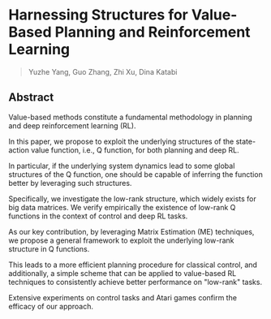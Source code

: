 # Harnessing Structures for Value-Based Planning and Reinforcement Learning
> Yuzhe Yang, Guo Zhang, Zhi Xu, Dina Katabi

## Abstract
Value-based methods constitute a fundamental methodology in planning and deep reinforcement learning (RL). 

In this paper, we propose to exploit the underlying structures of the state-action value function, i.e., Q function, for both planning and deep RL. 

In particular, if the underlying system dynamics lead to some global structures of the Q function, one should be capable of inferring the function better by leveraging such structures. 

Specifically, we investigate the low-rank structure, which widely exists for big data matrices. We verify empirically the existence of low-rank Q functions in the context of control and deep RL tasks. 

As our key contribution, by leveraging Matrix Estimation (ME) techniques, we propose a general framework to exploit the underlying low-rank structure in Q functions. 

This leads to a more efficient planning procedure for classical control, and additionally, a simple scheme that can be applied to value-based RL techniques to consistently achieve better performance on "low-rank" tasks. 

Extensive experiments on control tasks and Atari games confirm the efficacy of our approach.
